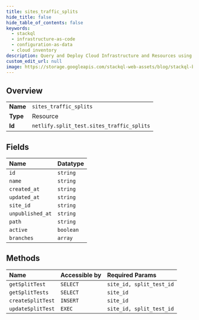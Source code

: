 ```yaml
---
title: sites_traffic_splits
hide_title: false
hide_table_of_contents: false
keywords:
  - stackql
  - infrastructure-as-code
  - configuration-as-data
  - cloud inventory
description: Query and Deploy Cloud Infrastructure and Resources using SQL
custom_edit_url: null
image: https://storage.googleapis.com/stackql-web-assets/blog/stackql-blog-post-featured-image.png
---
```

  
    

## Overview
<table><tbody>
<tr><td><b>Name</b></td><td><code>sites_traffic_splits</code></td></tr>
<tr><td><b>Type</b></td><td>Resource</td></tr>
<tr><td><b>Id</b></td><td><code>netlify.split_test.sites_traffic_splits</code></td></tr>
</tbody></table>

## Fields
| Name | Datatype |
|:-----|:---------|
| `id` | `string` |
| `name` | `string` |
| `created_at` | `string` |
| `updated_at` | `string` |
| `site_id` | `string` |
| `unpublished_at` | `string` |
| `path` | `string` |
| `active` | `boolean` |
| `branches` | `array` |
## Methods
| Name | Accessible by | Required Params |
|:-----|:--------------|:----------------|
| `getSplitTest` | `SELECT` | `site_id, split_test_id` |
| `getSplitTests` | `SELECT` | `site_id` |
| `createSplitTest` | `INSERT` | `site_id` |
| `updateSplitTest` | `EXEC` | `site_id, split_test_id` |
